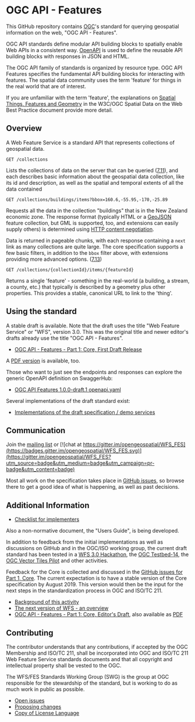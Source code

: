 # OGC API - Features

This GitHub repository contains [OGC](http://opengeospatial.org)'s
standard for querying geospatial information on the web, "OGC API - Features".

OGC API standards define modular API building blocks to spatially enable Web APIs
in a consistent way. [OpenAPI](http://openapis.org) is used to define the reusable
API building blocks with responses in JSON and HTML.

The OGC API family of standards is organized by resource type. OGC API Features
specifies the fundamental API building blocks for interacting with features.
The spatial data community uses the term 'feature' for things in the real world
that are of interest.

If you are unfamiliar with the term 'feature', the explanations on
[Spatial Things, Features and Geometry](https://www.w3.org/TR/sdw-bp/#spatial-things-features-and-geometry)
in the W3C/OGC Spatial Data on the Web Best Practice document provide more detail.

## Overview

A Web Feature Service is a standard API that represents collections of geospatial data.

```
GET /collections
```

Lists the collections of data on the server that can be queried ([7.11](https://rawcdn.githack.com/opengeospatial/WFS_FES/3.0.0-draft.1/docs/17-069.html#_feature_collections_metadata)),
and each describes basic information about the geospatial data collection, like its id and description, as well as the
spatial and temporal extents of all the data contained

```
GET /collections/buildings/items?bbox=160.6,-55.95,-170,-25.89
```

Requests all the data in the collection "buildings" that is in the New Zealand economic zone.
The response format (typically HTML or a [GeoJSON](http://geojson.org/) feature
collection, but GML is supported, too, and extensions can easily supply others) is determined using
[HTTP content negotiation](https://restfulapi.net/content-negotiation/).

Data is returned in pageable chunks, with each response containing a `next` link
as many collections are quite large. The core specification supports a few basic filters, in
addition to the `bbox` filter above, with extensions providing more advanced options.
([7.13](https://rawcdn.githack.com/opengeospatial/WFS_FES/3.0.0-draft.1/docs/17-069.html#_feature_collections))

```
GET /collections/{collectionId}/items/{featureId}
```

Returns a single 'feature' - something in the real-world (a building,
a stream, a county, etc.) that typically is described by a geometry plus other properties.
This provides a stable, canonical URL to link to the 'thing'.

## Using the standard

A stable draft is available. Note that the draft uses the title "Web Feature Service" or "WFS",
version 3.0. This was the original title and newer editor's drafts already use the title
"OGC API - Features".

* [OGC API - Features - Part 1: Core, First Draft Release](https://rawcdn.githack.com/opengeospatial/WFS_FES/3.0.0-draft.1/docs/17-069.html)

A [PDF version](https://portal.opengeospatial.org/files/?artifact_id=79027&version=1) is available, too.

Those who want to just see the endpoints and responses can explore the generic
OpenAPI definition on SwaggerHub:

* [OGC API Features 1.0.0-draft.1 openapi.yaml](https://app.swaggerhub.com/apis/cholmesgeo/WFS3/M1)

Several implementations of the draft standard exist:

* [Implementations of the draft specification / demo services](implementations.md)

## Communication

Join the [mailing list](https://lists.opengeospatial.org/mailman/listinfo/wfs-fes.swg) or [![chat at https://gitter.im/opengeospatial/WFS_FES](https://badges.gitter.im/opengeospatial/WFS_FES.svg)](https://gitter.im/opengeospatial/WFS_FES?utm_source=badge&utm_medium=badge&utm_campaign=pr-badge&utm_content=badge)

Most all work on the specification takes place in [GitHub issues](https://github.com/opengeospatial/WFS_FES/issues),
so browse there to get a good idea of what is happening, as well as past decisions.

## Additional Information

* [Checklist for implementers](guide/conformance_checklist.md)

Also a non-normative document, the "Users Guide", is being developed.

In addition to feedback from the initial implementations as well as discussions on GitHub and in the OGC/ISO working group,
the current draft standard has been tested in a [WFS 3.0 Hackathon](http://www.opengeospatial.org/blog/2764), the [OGC Testbed-14](http://www.opengeospatial.org/projects/initiatives/testbed14), the [OGC Vector Tiles Pilot](https://www.opengeospatial.org/projects/initiatives/vt-pilot-2018) and other activities.

Feedback for the Core is collected and discussed in the
[GitHub issues for Part 1, Core](https://github.com/opengeospatial/WFS_FES/issues?q=is%3Aissue+is%3Aopen+label%3A%22Document%3A+Part+1+-+Core%22). The current expectation is to have a stable version of the Core specification by August 2019. This version would
then be the input for the next steps in the standardization process in OGC and ISO/TC 211.

* [Background of this activity](background.md)
* [The next version of WFS - an overview](overview.md)
* [OGC API - Features - Part 1: Core, Editor's Draft](http://docs.opengeospatial.org/DRAFTS/17-069.html), also available as
[PDF](http://docs.opengeospatial.org/DRAFTS/17-069.pdf)

## Contributing

The contributor understands that any contributions, if accepted by the OGC Membership and ISO/TC 211, shall be incorporated into OGC and ISO/TC 211 Web Feature Service standards documents and that all copyright and intellectual property shall be vested to the OGC.

The WFS/FES Standards Working Group (SWG) is the group at OGC responsible for the stewardship of the standard, but is working to do as much work in public as possible.

* [Open issues](https://github.com/opengeospatial/WFS_FES/issues)
* [Proposing changes](https://github.com/opengeospatial/WFS_FES/wiki/Propose-a-change-to-a-draft-of-a-WFS-specification-document)
* [Copy of License Language](https://raw.githubusercontent.com/opengeospatial/WFS_FES/master/LICENSE)
